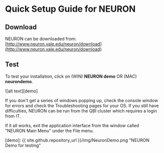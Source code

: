 # Quick Setup Guide for NEURON

## Download

NEURON can be downloaded from: [http://www.neuron.yale.edu/neuron/download](http://www.neuron.yale.edu/neuron/download)

## Test 

To test your installation, click on (WIN) **NEURON demo** OR (MAC) **neurondemo**.  

![alt text][demo]


If you don't get a series of windows popping up, check the console window for errors and check the Troubleshooting pages for your OS.
If you still have difficulties, NEURON can be run from the QBI cluster which requires a login from IT.

If it all works, exit the application interface from the window called "NEURON Main Menu" under the File menu.



[demo]: {{ site.github.repository_url }}/img/NeuronDemo.png "NEURON Demo for testing"
